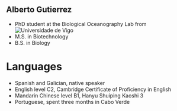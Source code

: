 ## Alberto Gutierrez

- PhD student at the Biological Oceanography Lab from ![Universidade de Vigo](https://www.uvigo.gal/)
- M.S. in Biotechnology
- B.S. in Biology

# Languages

- Spanish and Galician, native speaker
- English level C2, Cambridge Certificate of Proficiency in English
- Mandarin Chinese level B1, Hanyu Shuiping Kaoshi 3
- Portuguese, spent three months in Cabo Verde
